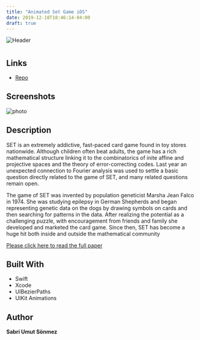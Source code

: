 ```yaml
---
title: "Animated Set Game iOS"
date: 2019-12-18T18:46:14-04:00
draft: true
---
```


![Header](/img/swiftLogo.png)

<h1 align="center"><project-name></h1>

<p align="center"><project-description></p>

## Links

- [Repo](https://github.com/sabrisonmez54/AnimatedSetGameiOS "Set Game Repo")

## Screenshots
![photo](/img/AnimatedSetGame1_GIF.gif)


## Description

SET is an extremely addictive, fast-paced card game found in toy stores nationwide. Although children often beat adults, the game has a rich mathematical structure linking it to the combinatorics of inite affine and projective spaces and the theory of error-correcting codes. Last year an unexpected connection to Fourier analysis was used to settle a basic question directly related to the game of SET, and many related questions remain open.

The game of SET was invented by population geneticist Marsha Jean Falco in 1974. She was studying epilepsy in German Shepherds and began representing genetic data on the dogs by drawing symbols on cards and then searching for patterns in the data. After realizing the potential as a challenging puzzle, with encouragement from friends and family she developed and marketed the card game. Since then, SET has become a huge hit both inside and outside the mathematical community

[Please click here to read the full paper](http://homepages.warwick.ac.uk/staff/D.Maclagan/papers/set.pdf)

## Built With

- Swift
- Xcode
- UIBezierPaths
- UIKit Animations

## Author

**Sabri Umut Sönmez**


